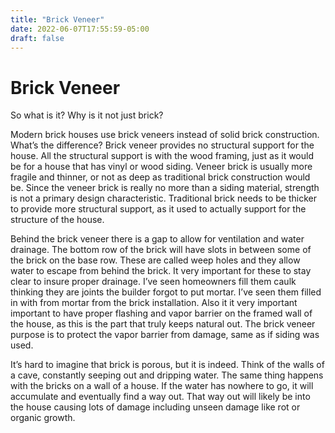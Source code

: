 ```yaml
---
title: "Brick Veneer"
date: 2022-06-07T17:55:59-05:00
draft: false
---
```

# Brick Veneer

So what is it? Why is it not just brick?

Modern brick houses use brick veneers instead of solid brick construction. What’s the difference? Brick veneer provides no structural support for the house. All the structural support is with the wood framing, just as it would be for a house that has vinyl or wood siding. Veneer brick is usually more fragile and thinner, or not as deep as traditional brick construction would be. Since the veneer brick is really no more than a siding material, strength is not a primary design characteristic. Traditional brick needs to be thicker to provide more structural support, as it used to actually support for the structure of the house. 

Behind the brick veneer there is a gap to allow for ventilation and water drainage. The bottom row of the brick will have slots in between some of the brick on the base row. These are called weep holes and they allow water to escape from behind the brick. It very important for these to stay clear to insure proper drainage. I’ve seen homeowners fill them caulk thinking they are joints the builder forgot to put mortar. I’ve seen them filled in with from mortar from the brick installation. Also it it very important important to have proper flashing and vapor barrier on the framed wall of the house, as this is the part that truly keeps natural out. The brick veneer purpose is to protect the vapor barrier from damage, same as if siding was used. 

It’s hard to imagine that brick is porous, but it is indeed. Think of the walls of a cave, constantly seeping out and dripping water. The same thing happens with the bricks on a wall of a house. If the water has nowhere to go, it will accumulate and eventually find a way out. That way out will likely be into the house causing lots of damage including unseen damage like rot or organic growth.